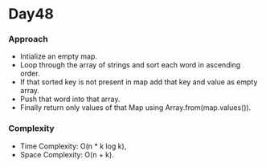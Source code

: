 # Day48

### Approach

- Intialize an empty map.
- Loop through the array of strings and sort each word in ascending order.
- If that sorted key is not present in map add that key and value as empty array.
- Push that word into that array.
- Finally return only values of that Map using Array.from(map.values()).

### Complexity

- Time Complexity: O(n * k log k),
- Space Complexity: O(n + k).
